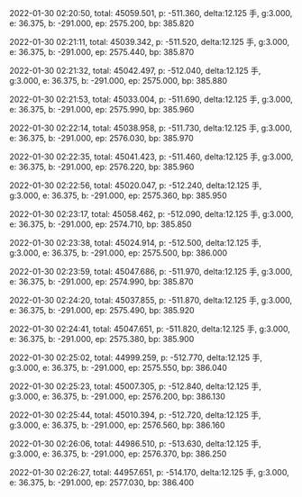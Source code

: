 2022-01-30 02:20:50, total: 45059.501, p: -511.360, delta:12.125 手, g:3.000, e: 36.375, b: -291.000, ep: 2575.200, bp: 385.820

2022-01-30 02:21:11, total: 45039.342, p: -511.520, delta:12.125 手, g:3.000, e: 36.375, b: -291.000, ep: 2575.440, bp: 385.870

2022-01-30 02:21:32, total: 45042.497, p: -512.040, delta:12.125 手, g:3.000, e: 36.375, b: -291.000, ep: 2575.000, bp: 385.880

2022-01-30 02:21:53, total: 45033.004, p: -511.690, delta:12.125 手, g:3.000, e: 36.375, b: -291.000, ep: 2575.990, bp: 385.960

2022-01-30 02:22:14, total: 45038.958, p: -511.730, delta:12.125 手, g:3.000, e: 36.375, b: -291.000, ep: 2576.030, bp: 385.970

2022-01-30 02:22:35, total: 45041.423, p: -511.460, delta:12.125 手, g:3.000, e: 36.375, b: -291.000, ep: 2576.220, bp: 385.960

2022-01-30 02:22:56, total: 45020.047, p: -512.240, delta:12.125 手, g:3.000, e: 36.375, b: -291.000, ep: 2575.360, bp: 385.950

2022-01-30 02:23:17, total: 45058.462, p: -512.090, delta:12.125 手, g:3.000, e: 36.375, b: -291.000, ep: 2574.710, bp: 385.850

2022-01-30 02:23:38, total: 45024.914, p: -512.500, delta:12.125 手, g:3.000, e: 36.375, b: -291.000, ep: 2575.500, bp: 386.000

2022-01-30 02:23:59, total: 45047.686, p: -511.970, delta:12.125 手, g:3.000, e: 36.375, b: -291.000, ep: 2574.990, bp: 385.870

2022-01-30 02:24:20, total: 45037.855, p: -511.870, delta:12.125 手, g:3.000, e: 36.375, b: -291.000, ep: 2575.490, bp: 385.920

2022-01-30 02:24:41, total: 45047.651, p: -511.820, delta:12.125 手, g:3.000, e: 36.375, b: -291.000, ep: 2575.380, bp: 385.900

2022-01-30 02:25:02, total: 44999.259, p: -512.770, delta:12.125 手, g:3.000, e: 36.375, b: -291.000, ep: 2575.550, bp: 386.040

2022-01-30 02:25:23, total: 45007.305, p: -512.840, delta:12.125 手, g:3.000, e: 36.375, b: -291.000, ep: 2576.200, bp: 386.130

2022-01-30 02:25:44, total: 45010.394, p: -512.720, delta:12.125 手, g:3.000, e: 36.375, b: -291.000, ep: 2576.560, bp: 386.160

2022-01-30 02:26:06, total: 44986.510, p: -513.630, delta:12.125 手, g:3.000, e: 36.375, b: -291.000, ep: 2576.370, bp: 386.250

2022-01-30 02:26:27, total: 44957.651, p: -514.170, delta:12.125 手, g:3.000, e: 36.375, b: -291.000, ep: 2577.030, bp: 386.400